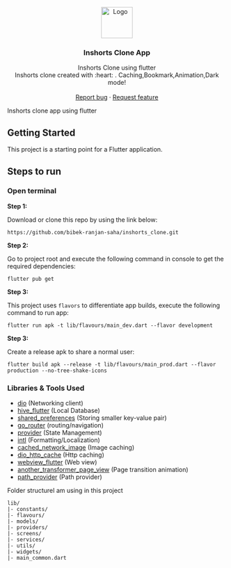 <p align="center">
  <a href="https://flutter.io/">
    <img src="https://logowik.com/content/uploads/images/flutter5786.jpg" alt="Logo" width=72 height=72>
  </a>

<h3 align="center">Inshorts Clone App</h3>

  <p align="center">
    Inshorts Clone using flutter
    <br>
    Inshorts clone created with  :heart: . Caching,Bookmark,Animation,Dark mode!
    <br>
    <br>
    <a href="https://github.com/bibek-ranjan-saha/inshorts_clone/issues/new">Report bug</a>
    ·
    <a href="https://github.com/bibek-ranjan-saha/inshorts_clone/issues/new">Request feature</a>
  </p>
</p>

Inshorts clone app using flutter

## Getting Started

This project is a starting point for a Flutter application.

## Steps to run

### Open terminal

**Step 1:**

Download or clone this repo by using the link below:

```
https://github.com/bibek-ranjan-saha/inshorts_clone.git
```

**Step 2:**

Go to project root and execute the following command in console to get the required dependencies:

```
flutter pub get 
```

**Step 3:**

This project uses `flavors` to differentiate app builds, execute the following command to run app:

```
flutter run apk -t lib/flavours/main_dev.dart --flavor development
```

**Step 3:**

Create a release apk to share a normal user:

```
flutter build apk --release -t lib/flavours/main_prod.dart --flavor production --no-tree-shake-icons
```

### Libraries & Tools Used


* [dio](https://pub.dev/packages/dio) (Networking client)
* [hive_flutter](https://pub.dev/packages/hive_flutter) (Local Database)
* [shared_preferences](https://pub.dev/packages/shared_preferences) (Storing smaller key-value pair)
* [go_router](https://pub.dev/packages/go_router) (routing/navigation)
* [provider](https://pub.dev/packages/provider) (State Management)
* [intl](https://pub.dev/packages/intl) (Formatting/Localization)
* [cached_network_image](https://pub.dev/packages/cached_network_image) (Image caching)
* [dio_http_cache](https://pub.dev/packages/dio_http_cache) (Http caching)
* [webview_flutter](https://pub.dev/packages/webview_flutter) (Web view)
* [another_transformer_page_view](https://pub.dev/packages/another_transformer_page_view) (Page transition animation)
* [path_provider](https://pub.dev/packages/path_provider) (Path provider)


Folder structureI am using in this project

```
lib/
|- constants/
|- flavours/
|- models/
|- providers/
|- screens/
|- services/
|- utils/
|- widgets/
|- main_common.dart
```